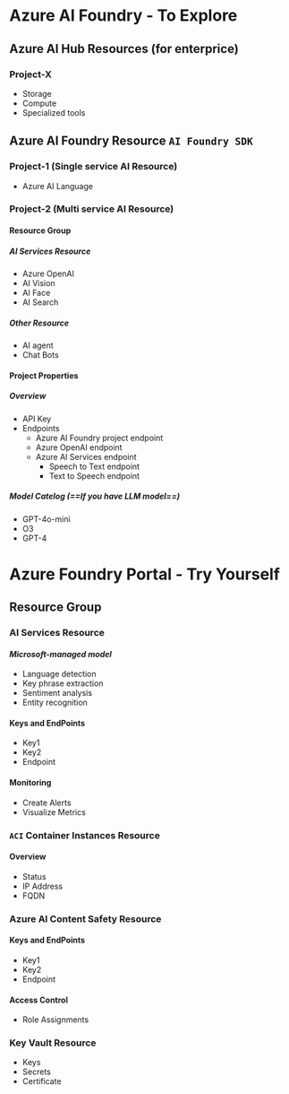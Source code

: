 # Azure AI Foundry - To Explore
## Azure AI Hub Resources (for enterprice)
### Project-X
   - Storage
   - Compute
   - Specialized tools
## Azure AI Foundry Resource `AI Foundry SDK`
### Project-1 (Single service AI Resource)
   - Azure AI Language
### Project-2 (Multi service AI Resource)
#### Resource Group
##### AI Services Resource
   - Azure OpenAI
   - AI Vision
   - AI Face
   - AI Search
##### Other Resource
   - AI agent
   - Chat Bots
#### Project Properties
##### Overview
   - API Key
   - Endpoints
     - Azure AI Foundry project endpoint
     - Azure OpenAI endpoint
     - Azure AI Services endpoint
       - Speech to Text endpoint
       - Text to Speech endpoint
##### Model Catelog (==If you have LLM model==)
   - GPT-4o-mini
   - O3
   - GPT-4

# Azure Foundry Portal - Try Yourself
## Resource Group
### AI Services Resource
  #### _Microsoft-managed model_ 
   - Language detection
   - Key phrase extraction
   - Sentiment analysis
   - Entity recognition
  #### Keys and EndPoints
 -  Key1
 -  Key2
 -  Endpoint
  #### Monitoring
  -  Create Alerts
  -  Visualize Metrics
### `ACI` Container Instances Resource
#### Overview
   - Status
   - IP Address
   - FQDN
### Azure AI Content Safety Resource
  #### Keys and EndPoints
 -  Key1
 -  Key2
 -  Endpoint
  #### Access Control
  - Role Assignments 
### Key Vault Resource
 -  Keys
 -  Secrets
 -  Certificate


